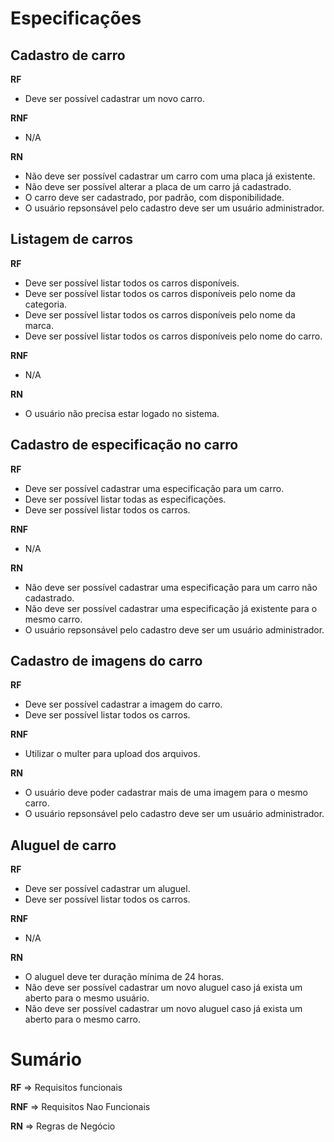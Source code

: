 # Especificações


## Cadastro de carro

**RF**
- Deve ser possível cadastrar um novo carro.

**RNF**
- N/A

**RN**
- Não deve ser possível cadastrar um carro com uma placa já existente.
- Não deve ser possível alterar a placa de um carro já cadastrado.
- O carro deve ser cadastrado, por padrão, com disponibilidade.
- O usuário repsonsável pelo cadastro deve ser um usuário administrador.


## Listagem de carros

**RF**
- Deve ser possível listar todos os carros disponíveis.
- Deve ser possível listar todos os carros disponíveis pelo nome da categoria.
- Deve ser possível listar todos os carros disponíveis pelo nome da marca.
- Deve ser possível listar todos os carros disponíveis pelo nome do carro.

**RNF**
- N/A

**RN**
- O usuário não precisa estar logado no sistema.


## Cadastro de especificação no carro

**RF**
- Deve ser possível cadastrar uma especificação para um carro.
- Deve ser possível listar todas as especificações.
- Deve ser possível listar todos os carros.

**RNF**
- N/A

**RN**
- Não deve ser possível cadastrar uma especificação para um carro não cadastrado.
- Não deve ser possível cadastrar uma especificação já existente para o mesmo carro.
- O usuário repsonsável pelo cadastro deve ser um usuário administrador.


## Cadastro de imagens do carro

**RF**
- Deve ser possível cadastrar a imagem do carro.
- Deve ser possível listar todos os carros.

**RNF**
- Utilizar o multer para upload dos arquivos.

**RN**
- O usuário deve poder cadastrar mais de uma imagem para o mesmo carro.
- O usuário repsonsável pelo cadastro deve ser um usuário administrador.


## Aluguel de carro

**RF**
- Deve ser possível cadastrar um aluguel.
- Deve ser possível listar todos os carros.

**RNF**
- N/A

**RN**
- O aluguel deve ter duração mínima de 24 horas.
- Não deve ser possível cadastrar um novo aluguel caso já exista um aberto para o mesmo usuário.
- Não deve ser possível cadastrar um novo aluguel caso já exista um aberto para o mesmo carro.



# Sumário

**RF** => Requisitos funcionais

**RNF** => Requisitos Nao Funcionais

**RN** => Regras de Negócio